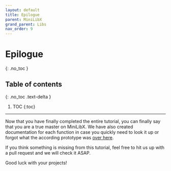 ```yaml
---
layout: default
title: Epilogue
parent: MiniLibX
grand_parent: Libs
nav_order: 9
---
```


# Epilogue
{: .no_toc }

## Table of contents
{: .no_toc .text-delta }

1. TOC
{:toc}

---

Now that you have finally completed the entire tutorial, you can finally say
that you are a true master on MiniLibX. We have also created documentation for
each function in case you quickly need to look it up or forgot what the
according prototype was [over here](./prototypes.html).

If you think something is missing from this tutorial, feel free to hit us up
with a pull request and we will check it ASAP.

Good luck with your projects!

